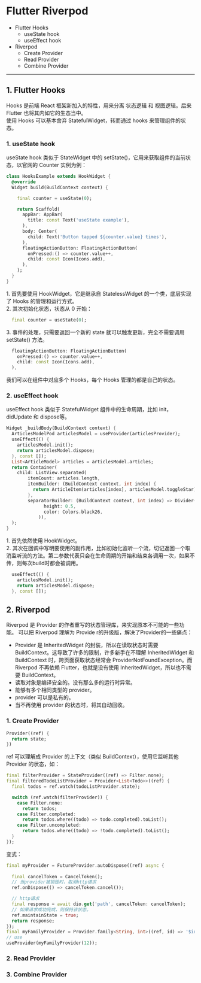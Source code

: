 # Flutter Riverpod

- Flutter Hooks
  - useState hook
  - useEffect hook
- Riverpod
  - Create Provider
  - Read Provider
  - Combine Provider

---

## 1. Flutter Hooks

Hooks 是前端 React 框架新加入的特性，用来分离 状态逻辑 和 视图逻辑。后来 Flutter 也将其内如它的生态当中。  
使用 Hooks 可以基本舍弃 StatefulWidget，转而通过 hooks 来管理组件的状态。

### 1\. useState hook

useState hook 类似于 StateWidget 中的 setState()，它用来获取组件的当前状态，以官网的 Counter 实例为例：

```dart
class HooksExample extends HookWidget {
  @override
  Widget build(BuildContext context) {

    final counter = useState(0);

    return Scaffold(
      appBar: AppBar(
        title: const Text('useState example'),
      ),
      body: Center(
        child: Text('Button tapped ${counter.value} times'),
      ),
      floatingActionButton: FloatingActionButton(
        onPressed:() => counter.value++,
        child: const Icon(Icons.add),
      ),
    );
  }
}
```

1\. 首先要使用 HookWidget，它是继承自 StatelessWidget 的一个类，底层实现了 Hooks 的管理和运行方式。  
2\. 其次初始化状态，状态从 0 开始：

```dart
  final counter = useState(0);
```

3\. 事件的处理，只需要返回一个新的 state 就可以触发更新，完全不需要调用 setState() 方法。

```dart
  floatingActionButton: FloatingActionButton(
    onPressed:() => counter.value++,
    child: const Icon(Icons.add),
  ),
```
我们可以在组件中对应多个 Hooks，每个 Hooks 管理的都是自己的状态。  

### 2\. useEffect hook
useEffect hook 类似于 StatefulWidget 组件中的生命周期，比如 init， didUpdate 和 dispose等。  
```dart
Widget _buildBody(BuildContext context) {
  ArticlesModelPod articlesModel = useProvider(articlesProvider);
  useEffect(() {
    articlesModel.init();
    return articlesModel.dispose;
  }, const []);
  List<ArticleModel> articles = articlesModel.articles;
  return Container(
    child: ListView.separated(
        itemCount: articles.length,
        itemBuilder: (BuildContext context, int index) {
          return ArticleItem(articles[index], articlesModel.toggleStar);
        },
        separatorBuilder: (BuildContext context, int index) => Divider(
              height: 0.5,
              color: Colors.black26,
            )),
  );
}
```
1\. 首先依然使用 HookWidget。  
2\. 其次在回调中写明要使用的副作用，比如初始化监听一个流，切记返回一个取消监听流的方法。第二参数代表只会在生命周期的开始和结束各调用一次，如果不传，则每次build时都会被调用。

```dart
  useEffect(() {
    articlesModel.init();
    return articlesModel.dispose;
  }, const []);
```

## 2. Riverpod
Riverpod 是 Provider 的作者重写的状态管理库，来实现原本不可能的一些功能。
可以把 Riverpod 理解为 Provide r的升级版，解决了Provider的一些痛点：
- Provider 是 InheritedWidget 的封装，所以在读取状态时需要 BuildContext。这导致了许多的限制，许多新手在不理解 InheritedWidget 和 BuildContext 时，跨页面获取状态经常会 ProviderNotFoundException。而 Riverpod 不再依赖 Flutter，也就是没有使用 InheritedWidget，所以也不需要 BuildContext。
- 读取对象是编译安全的。没有那么多的运行时异常。
- 能够有多个相同类型的 provider。
- provider 可以是私有的。
- 当不再使用 provider 的状态时，将其自动回收。

### 1\. Create Provider
```dart
Provider((ref) {
  return state;
})
```
ref 可以理解成 Provider 的上下文（类似 BuildContext），使用它监听其他Provider 的状态，如：
```dart
final filterProvider = StateProvider((ref) => Filter.none);
final filteredTodoListProvider = Provider<List<Todo>>((ref) {
  final todos = ref.watch(todoListProvider.state);

  switch (ref.watch(filterProvider)) {
    case Filter.none:
      return todos;
    case Filter.completed:
      return todos.where((todo) => todo.completed).toList();
    case Filter.uncompleted:
      return todos.where((todo) => !todo.completed).toList();
  }
});
```
变式：  
```dart
final myProvider = FutureProvider.autoDispose((ref) async {
  
  final cancelToken = CancelToken();
  // 当provider被销毁时，取消http请求
  ref.onDispose(() => cancelToken.cancel());

  // http请求
  final response = await dio.get('path', cancelToken: cancelToken);
  // 如果请求成功完成，则保持该状态。
  ref.maintainState = true;
  return response;
});
final myFamilyProvider = Provider.family<String, int>((ref, id) => '$id');
// use
useProvider(myFamilyProvider(12));
```

### 2\. Read Provider
### 3\. Combine Provider
